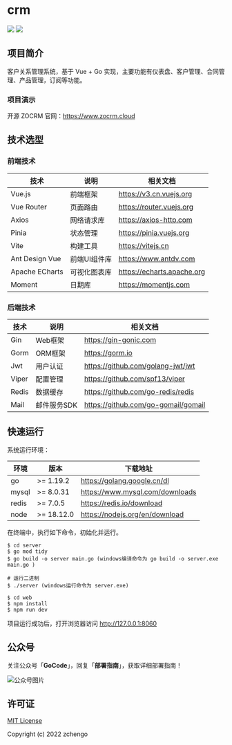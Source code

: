 # crm

<a href="#公众号"><img src="https://img.shields.io/badge/公众号-GoCode-%2302DF6D" /></a>
<a href="https://www.zhihu.com/people/87-4-8-5"><img src="https://img.shields.io/badge/知乎-菜鸟程序员-%230092FF" /></a>

## 项目简介

客户关系管理系统，基于 Vue + Go 实现，主要功能有仪表盘、客户管理、合同管理、产品管理，订阅等功能。

### 项目演示

开源 ZOCRM 官网：https://www.zocrm.cloud

## 技术选型

### 前端技术

| 技术 | 说明 | 相关文档 |
|---|---|---|
| Vue.js | 前端框架 | https://v3.cn.vuejs.org |
| Vue Router | 页面路由 | https://router.vuejs.org |
| Axios | 网络请求库 | https://axios-http.com |
| Pinia | 状态管理 | https://pinia.vuejs.org |
| Vite | 构建工具 | https://vitejs.cn |
| Ant Design Vue | 前端UI组件库 | https://www.antdv.com |
| Apache ECharts | 可视化图表库 | https://echarts.apache.org |
| Moment | 日期库 | https://momentjs.com |

### 后端技术

| 技术 | 说明 | 相关文档 |
|---|---|---|
| Gin | Web框架 | https://gin-gonic.com |
| Gorm | ORM框架 | https://gorm.io |
| Jwt | 用户认证 | https://github.com/golang-jwt/jwt |
| Viper | 配置管理 | https://github.com/spf13/viper |
| Redis | 数据缓存 | https://github.com/go-redis/redis |
| Mail | 邮件服务SDK | https://github.com/go-gomail/gomail |

## 快速运行

系统运行环境：

| 环境 | 版本 | 下载地址 |
|---|---|---|
| go | >= 1.19.2 | https://golang.google.cn/dl |
| mysql | >= 8.0.31 | https://www.mysql.com/downloads |
| redis | >= 7.0.5 | https://redis.io/download |
| node | >= 18.12.0 | https://nodejs.org/en/download |


在终端中，执行如下命令，初始化并运行。

```
$ cd server
$ go mod tidy
$ go build -o server main.go (windows编译命令为 go build -o server.exe main.go )

# 运行二进制
$ ./server (windows运行命令为 server.exe)

$ cd web
$ npm install
$ npm run dev
```

项目运行成功后，打开浏览器访问 http://127.0.0.1:8060

## 公众号

关注公众号「**GoCode**」，回复「**部署指南**」，获取详细部署指南！

![公众号图片](https://www.zocrm.cloud/qrcode/gsh_qrcode.jpg)

## 许可证

[MIT License](https://github.com/zchengo/crm/blob/main/LICENSE) 

Copyright (c) 2022 zchengo 